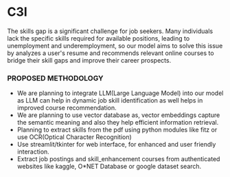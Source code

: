 # C3I

The skills gap is a significant challenge for job seekers. Many
individuals lack the specific skills required for available
positions, leading to unemployment and underemployment,
so our model aims to solve this issue by analyzes a user's
resume and recommends relevant online courses to bridge
their skill gaps and improve their career prospects.

### PROPOSED METHODOLOGY
- We are planning to integrate LLM(Large Language Model) into our model as LLM
can help in dynamic job skill identification as well helps in improved course
recommendation.
- We are planning to use vector database as, vector embeddings capture the
semantic meaning and also they help efficient information retrieval.
- Planning to extract skills from the pdf using python modules like fitz or use
OCR(Optical Character Recognition)
- Use streamlit/tkinter for web interface, for enhanced and user friendly
interaction.
- Extract job postings and skill_enhancement courses from authenticated websites
like kaggle, O*NET Database or google dataset search.
